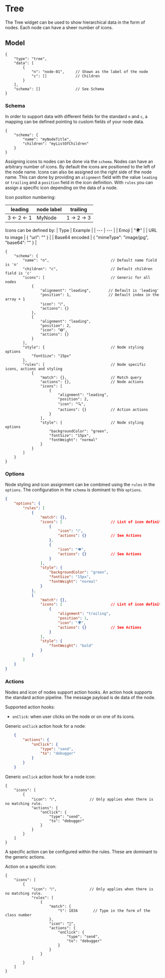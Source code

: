 # Tree

The Tree widget can be used to show hierarchical data in the form of nodes. Each node can have a sheer number of icons.

## Model

```jsonc
{
    "type": "tree",
    "data": [
        {
            "n": "node-01",     // Shown as the label of the node
            "c": []             // Children             
        }
    ],
    "schema": []                // See Schema
}
```

### Schema

In order to support data with different fields for the standard `n` and `c`, a mapping can be defined pointing to custom fields of your node data.

```jsonc
{
    "schema": {
        "name": "myNodeTitle",
        "children": "myListOfChildren"
    }
}
```

Assigning icons to nodes can be done via the `schema`. Nodes can have an arbitrary number of icons. By default the icons are positioned to the left of the node name. Icons can also be assigned on the right side of the node name. This can done by providing an `alignment` field with the value `leading` or `trailing` and a `position` field in the icon definition. With `rules` you can assign a specific icon depending on the data of a node.

Icon position numbering:

| leading | node label | trailing |
| --- | --- | --- |
3 <- 2 <- 1 | MyNode | 1 -> 2 -> 3

Icons can be defined by:
| Type | Example |
| --- | --- |
| Emoji | "🌍" |
| URL to image | { "url": "" } |
| Base64 encoded | { "mimeType": "image/jpg", "base64": "" } |

```jsonc
{
    "schema": {
        "name": "n",                            // Default name field is 'n'
        "children": "c",                        // Default children field is 'c'
        "icons": [                              // Generic for all nodes
            {
                "alignment": "leading",        // Default is 'leading'
                "position": 1,                 // Default index in the array + 1
                "icon": "ℹ️",
                "actions": {}
            },
            {
                "alignment": "leading",
                "position": 2,
                "icon": "❎",
                "actions": {}
            }
        ],
        "style": {                              // Node styling options
            "fontSize": "15px"
        },
        "rules": [                              // Node specific icons, actions and styling
            {
                "match": {},                    // Match query
                "actions": {},                  // Node actions
                "icons": [
                    {
                        "alignment": "leading",
                        "position": 2,
                        "icon": "🔍",
                        "actions": {}           // Action actions
                    }
                ],
                "style": {                      // Node styling options
                    "backgroundColor": "green",
                    "fontSize": "15px",
                    "fontWeight": "normal"
                }
            }
        ]
    }
}
```

### Options

Node styling and icon assignment can be combined using the `rules` in the `options`. The configuration in the `schema` is dominant to this `options`.

```json
{
    "options": {
        "rules": [
            {
                "match": {},
                "icons": [                      // List of icon definition
                    {
                        "icon": "ℹ️",
                        "actions": {}           // See Actions
                    },
                    {
                        "icon": "👁",
                        "actions": {}           // See Actions
                    }
                ],
                "style": {
                    "backgroundColor": "green",
                    "fontSize": "15px",
                    "fontWeight": "normal"
                }
            },
            {
                "match": {},
                "icons": [                      // List of icon definition
                    {
                        "alignment": "trailing",
                        "position": 1,
                        "icon": "🌍",
                        "actions": {}           // See Actions
                    }
                ],
                "style": {
                    "fontWeight": "bold"
                }
            }
        ]
    }
}
```

### Actions

Nodes and icon of nodes support action hooks. An action hook supports the standard action pipeline. The message payload is de data of the node.

Supported action hooks:

- `onClick`: when user clicks on the node or on one of its icons.

Generic `onClick` action hook for a node:

```json
    {
        "actions": {
            "onClick": {
                "type": "send",
                "to": "debugger"
            }
        }
    }
```

Generic `onClick` action hook for a node icon:

```jsonc
{
    "icons": [
        {
            "icon": "ℹ️",               // Only applies when there is no matching rule.
            "actions": {
                "onClick": {
                    "type": "send",
                    "to": "debugger"
                }
            }
        }
    ]
}
```

A specific action can be configured within the rules. These are dominant to the generic actions.

Action on a specific icon:

```jsonc
{
    "icons": [
        {
            "icon": "ℹ️",               // Only applies when there is no matching rule.
            "rules": [
                {
                    "match": {
                        "t": 1034       // Type in the form of the class number
                    },
                    "icon": "🍺",
                    "actions": {
                        "onClick": {
                            "type": "send",
                            "to": "debugger"
                        }
                    }
                }
            ]
        }
    ]
}
```
